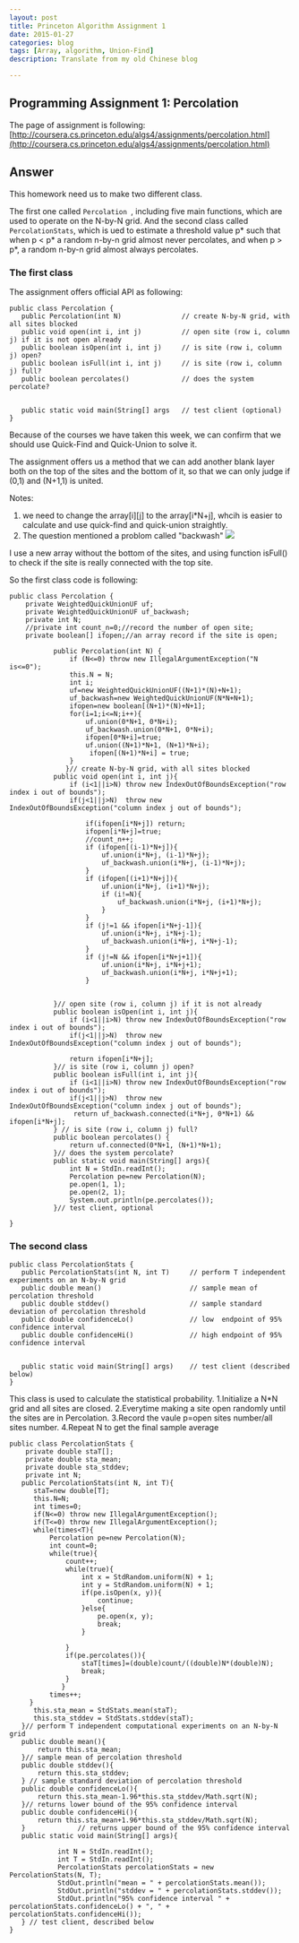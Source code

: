 ```yaml
---
layout: post
title: Princeton Algorithm Assignment 1 
date: 2015-01-27
categories: blog
tags: [Array, algorithm, Union-Find]
description: Translate from my old Chinese blog

---
```

## Programming Assignment 1: Percolation
The page of assignment is following:
[http://coursera.cs.princeton.edu/algs4/assignments/percolation.html](http://coursera.cs.princeton.edu/algs4/assignments/percolation.html)

## Answer

This homework need us to make two different class.

The first one called `Percolation `, including five main functions, which are used to operate on the N-by-N grid.
And the second class called `PercolationStats`, which is ued to estimate a threshold value p* such that when p < p* a random n-by-n grid almost never percolates, and when p > p*, a random n-by-n grid almost always percolates. 

### The first class

The assignment offers official API as following:

```
public class Percolation {  
   public Percolation(int N)               // create N-by-N grid, with all sites blocked  
   public void open(int i, int j)          // open site (row i, column j) if it is not open already  
   public boolean isOpen(int i, int j)     // is site (row i, column j) open?  
   public boolean isFull(int i, int j)     // is site (row i, column j) full?  
   public boolean percolates()             // does the system percolate?  
  
  
   public static void main(String[] args   // test client (optional)  
} 
```

Because of the courses we have taken this week, we can confirm that we should use Quick-Find and Quick-Union to solve it.

The assignment offers us a method that we can add another blank layer both on the top of the sites and the bottom of it, so that we can only judge if (0,1) and (N+1,1) is united.

Notes:
1. we need to change the array[i][j] to the array[i*N+j], whcih is easier to calculate and use quick-find and quick-union straightly.
2. The question mentioned a problom called "backwash"
![](http://img.blog.csdn.net/20150127135338523?watermark/2/text/aHR0cDovL2Jsb2cuY3Nkbi5uZXQvdHVtYW9saW45NA==/font/5a6L5L2T/fontsize/400/fill/I0JBQkFCMA==/dissolve/70/gravity/Center)

I use a new array without the bottom of the sites, and using function isFull() to check if the site is really connected with the top site.

So the first class code is following:
```
public class Percolation {
	private WeightedQuickUnionUF uf;
	private WeightedQuickUnionUF uf_backwash;
	private int N;
	//private int count_n=0;//record the number of open site;
	private boolean[] ifopen;//an array record if the site is open; 
	
		   public Percolation(int N) {
			   if (N<=0) throw new IllegalArgumentException("N is<=0");
			   this.N = N;
			   int i;
			   uf=new WeightedQuickUnionUF((N+1)*(N)+N+1);
			   uf_backwash=new WeightedQuickUnionUF(N*N+N+1);
			   ifopen=new boolean[(N+1)*(N)+N+1];
			   for(i=1;i<=N;i++){
				   uf.union(0*N+1, 0*N+i);
				   uf_backwash.union(0*N+1, 0*N+i);
				   ifopen[0*N+i]=true;
				   uf.union((N+1)*N+1, (N+1)*N+i);  
		            ifopen[(N+1)*N+i] = true;  
			   }
			  }// create N-by-N grid, with all sites blocked
		   public void open(int i, int j){
			   if (i<1||i>N) throw new IndexOutOfBoundsException("row index i out of bounds");
			   if(j<1||j>N)  throw new IndexOutOfBoundsException("column index j out of bounds");

	               if(ifopen[i*N+j]) return;
	               ifopen[i*N+j]=true;
	               //count_n++;
	               if (ifopen[(i-1)*N+j]){  
	                   uf.union(i*N+j, (i-1)*N+j);  
	                   uf_backwash.union(i*N+j, (i-1)*N+j);  
	               }  
	               if (ifopen[(i+1)*N+j]){  
	                   uf.union(i*N+j, (i+1)*N+j);  
	                   if (i!=N){  
	                       uf_backwash.union(i*N+j, (i+1)*N+j);  
	                   }  
	               }  
	               if (j!=1 && ifopen[i*N+j-1]){  
	                   uf.union(i*N+j, i*N+j-1);  
	                   uf_backwash.union(i*N+j, i*N+j-1);  
	               }  
	               if (j!=N && ifopen[i*N+j+1]){  
	                   uf.union(i*N+j, i*N+j+1);  
	                   uf_backwash.union(i*N+j, i*N+j+1);  
	               }  
	               
			   
		   }// open site (row i, column j) if it is not already
		   public boolean isOpen(int i, int j){
			   if (i<1||i>N) throw new IndexOutOfBoundsException("row index i out of bounds");
			   if(j<1||j>N)  throw new IndexOutOfBoundsException("column index j out of bounds");
				   
			   return ifopen[i*N+j];
		   }// is site (row i, column j) open?
		   public boolean isFull(int i, int j){
			   if (i<1||i>N) throw new IndexOutOfBoundsException("row index i out of bounds");
			   if(j<1||j>N)  throw new IndexOutOfBoundsException("column index j out of bounds");
		        return uf_backwash.connected(i*N+j, 0*N+1) && ifopen[i*N+j]; 
		   } // is site (row i, column j) full?
		   public boolean percolates() {
			   return uf.connected(0*N+1, (N+1)*N+1);
		   }// does the system percolate?
		   public static void main(String[] args){
			   int N = StdIn.readInt();
			   Percolation pe=new Percolation(N);
			   pe.open(1, 1);
			   pe.open(2, 1);
			   System.out.println(pe.percolates());
		   }// test client, optional
		
}
```

### The second class
```
public class PercolationStats {  
   public PercolationStats(int N, int T)     // perform T independent experiments on an N-by-N grid  
   public double mean()                      // sample mean of percolation threshold  
   public double stddev()                    // sample standard deviation of percolation threshold  
   public double confidenceLo()              // low  endpoint of 95% confidence interval  
   public double confidenceHi()              // high endpoint of 95% confidence interval  
  
  
   public static void main(String[] args)    // test client (described below)  
}  
```

This class is used to calculate the statistical probability.
1.Initialize a N*N grid and all sites are closed.
2.Everytime making a site open randomly until the sites are in Percolation.
3.Record the vaule p=open sites number/all sites number.
4.Repeat N to get the final sample average

```
public class PercolationStats {  
    private double staT[];    
    private double sta_mean;    
    private double sta_stddev;    
    private int N;  
   public PercolationStats(int N, int T){  
      staT=new double[T];  
      this.N=N;  
      int times=0;  
      if(N<=0) throw new IllegalArgumentException();  
      if(T<=0) throw new IllegalArgumentException();  
      while(times<T){  
          Percolation pe=new Percolation(N);  
          int count=0;  
          while(true){  
              count++;  
              while(true){  
                  int x = StdRandom.uniform(N) + 1;    
                  int y = StdRandom.uniform(N) + 1;  
                  if(pe.isOpen(x, y)){  
                      continue;  
                  }else{  
                      pe.open(x, y);  
                      break;  
                  }  
  
              }  
              if(pe.percolates()){  
                  staT[times]=(double)count/((double)N*(double)N);  
                  break;  
              }  
             }  
          times++;  
     }  
      this.sta_mean = StdStats.mean(staT);    
      this.sta_stddev = StdStats.stddev(staT);  
   }// perform T independent computational experiments on an N-by-N grid  
   public double mean(){  
       return this.sta_mean;  
   }// sample mean of percolation threshold  
   public double stddev(){  
       return this.sta_stddev;  
   } // sample standard deviation of percolation threshold  
   public double confidenceLo(){  
       return this.sta_mean-1.96*this.sta_stddev/Math.sqrt(N);  
   }// returns lower bound of the 95% confidence interval  
   public double confidenceHi(){  
       return this.sta_mean+1.96*this.sta_stddev/Math.sqrt(N);  
   }             // returns upper bound of the 95% confidence interval  
   public static void main(String[] args){  
        
            int N = StdIn.readInt();    
            int T = StdIn.readInt();    
            PercolationStats percolationStats = new PercolationStats(N, T);    
            StdOut.println("mean = " + percolationStats.mean());    
            StdOut.println("stddev = " + percolationStats.stddev());    
            StdOut.println("95% confidence interval " + percolationStats.confidenceLo() + ", " + percolationStats.confidenceHi());    
   } // test client, described below  
}  
```
